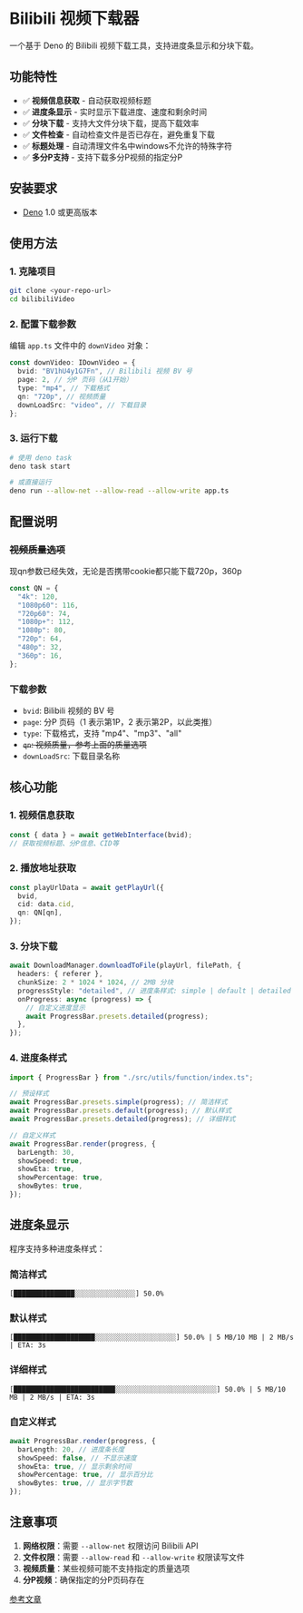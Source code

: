# Bilibili 视频下载器

一个基于 Deno 的 Bilibili 视频下载工具，支持进度条显示和分块下载。

## 功能特性

- ✅ **视频信息获取** - 自动获取视频标题
- ✅ **进度条显示** - 实时显示下载进度、速度和剩余时间
- ✅ **分块下载** - 支持大文件分块下载，提高下载效率
- ✅ **文件检查** - 自动检查文件是否已存在，避免重复下载
- ✅ **标题处理** - 自动清理文件名中windows不允许的特殊字符
- ✅ **多分P支持** - 支持下载多分P视频的指定分P

## 安装要求

- [Deno](https://deno.land/) 1.0 或更高版本

## 使用方法

### 1. 克隆项目

```bash
git clone <your-repo-url>
cd bilibiliVideo
```

### 2. 配置下载参数

编辑 `app.ts` 文件中的 `downVideo` 对象：

```typescript
const downVideo: IDownVideo = {
  bvid: "BV1hU4y1G7Fn", // Bilibili 视频 BV 号
  page: 2, // 分P 页码（从1开始）
  type: "mp4", // 下载格式
  qn: "720p", // 视频质量
  downLoadSrc: "video", // 下载目录
};
```

### 3. 运行下载

```bash
# 使用 deno task
deno task start

# 或直接运行
deno run --allow-net --allow-read --allow-write app.ts
```

## 配置说明

### ~~视频质量选项~~

现qn参数已经失效，无论是否携带cookie都只能下载720p，360p

```typescript
const QN = {
  "4k": 120,
  "1080p60": 116,
  "720p60": 74,
  "1080p+": 112,
  "1080p": 80,
  "720p": 64,
  "480p": 32,
  "360p": 16,
};
```

### 下载参数

- `bvid`: Bilibili 视频的 BV 号
- `page`: 分P 页码（1 表示第1P，2 表示第2P，以此类推）
- `type`: 下载格式，支持 "mp4"、"mp3"、"all"
- ~~`qn`: 视频质量，参考上面的质量选项~~
- `downLoadSrc`: 下载目录名称

## 核心功能

### 1. 视频信息获取

```typescript
const { data } = await getWebInterface(bvid);
// 获取视频标题、分P信息、CID等
```

### 2. 播放地址获取

```typescript
const playUrlData = await getPlayUrl({
  bvid,
  cid: data.cid,
  qn: QN[qn],
});
```

### 3. 分块下载

```typescript
await DownloadManager.downloadToFile(playUrl, filePath, {
  headers: { referer },
  chunkSize: 2 * 1024 * 1024, // 2MB 分块
  progressStyle: "detailed", // 进度条样式: simple | default | detailed
  onProgress: async (progress) => {
    // 自定义进度显示
    await ProgressBar.presets.detailed(progress);
  },
});
```

### 4. 进度条样式

```typescript
import { ProgressBar } from "./src/utils/function/index.ts";

// 预设样式
await ProgressBar.presets.simple(progress); // 简洁样式
await ProgressBar.presets.default(progress); // 默认样式
await ProgressBar.presets.detailed(progress); // 详细样式

// 自定义样式
await ProgressBar.render(progress, {
  barLength: 30,
  showSpeed: true,
  showEta: true,
  showPercentage: true,
  showBytes: true,
});
```

## 进度条显示

程序支持多种进度条样式：

### 简洁样式

```
[███████████████░░░░░░░░░░░░░░░] 50.0%
```

### 默认样式

```
[████████████████████░░░░░░░░░░░░░░░░░░░░] 50.0% | 5 MB/10 MB | 2 MB/s | ETA: 3s
```

### 详细样式

```
[█████████████████████████░░░░░░░░░░░░░░░░░░░░░░░░░] 50.0% | 5 MB/10 MB | 2 MB/s | ETA: 3s
```

### 自定义样式

```typescript
await ProgressBar.render(progress, {
  barLength: 20, // 进度条长度
  showSpeed: false, // 不显示速度
  showEta: true, // 显示剩余时间
  showPercentage: true, // 显示百分比
  showBytes: true, // 显示字节数
});
```

## 注意事项

1. **网络权限**：需要 `--allow-net` 权限访问 Bilibili API
2. **文件权限**：需要 `--allow-read` 和 `--allow-write` 权限读写文件
3. **视频质量**：某些视频可能不支持指定的质量选项
4. **分P视频**：确保指定的分P页码存在

[参考文章][B站API学习]

[B站API学习]: https://www.bilibili.com/read/cv6415114/

